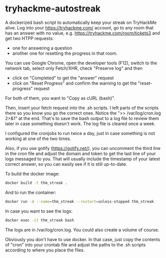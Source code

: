 # tryhackme-autostreak
A dockerized bash script to automatically keep your streak on TryHackMe alive.
Log into your https://tryhackme.com/ account, go to any room that has an answer with no value, e.g. https://tryhackme.com/room/tickets3 and get two HTPP requests:
- one for answering a question
- another one for resetting the progress in that room.

You can use Google Chrome, open the developer tools (F12), switch to the network tab, select only Fetch/XHR, check "Preserve log" and then 
- click on "Completed" to get the "answer" request
- click on "Reset Progress" and confirm the warning to get the "reset-progress" request

For both of them, you want to "Copy as cURL (bash)".

Then, insert your fetch request into the .sh scripts. I left parts of the scripts there so you know you go the correct ones. Notice the ">> /var/log/cron.log 2>&1" at the end. That's to save the bash output to a log file to review them later in case something doesn't work. The log file is cleared once a week.

I configured the cronjobs to run twice a day, just in case something is not working at one of the two times.

Also, if you use gotify (https://gotify.net/), you can uncomment the third line in the cron file and adjust the domain and token to get the last line of your logs messaged to you. That will usually include the timestamp of your latest correct answer, so you can easily see if it is still up-to-date.

To build the docker image:

```bash
docker build -t thm_streak .
```

And to run the container:

```bash
docker run -d --name=thm_streak --restart=unless-stopped thm_streak
```

In case you want to see the logs:

```bash
docker exec -it thm_streak bash
```

The logs are in /var/log/cron.log. You could also create a volume of course.

Obviously you don't have to use docker. In that case, just copy the contents of "cron" into your crontab file and adjust the paths to the .sh scripts according to where you place the files.
